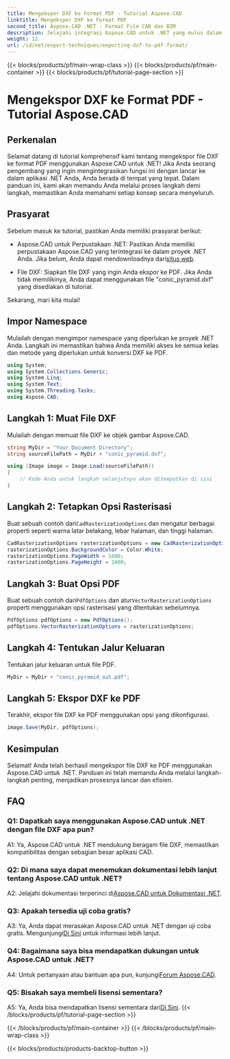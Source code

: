 ```yaml
---
title: Mengekspor DXF ke Format PDF - Tutorial Aspose.CAD
linktitle: Mengekspor DXF ke Format PDF
second_title: Aspose.CAD .NET - Format File CAD dan BIM
description: Jelajahi integrasi Aspose.CAD untuk .NET yang mulus dalam panduan langkah demi langkah ini untuk mengekspor file DXF ke PDF dengan mudah.
weight: 12
url: /id/net/export-techniques/exporting-dxf-to-pdf-format/
---
```


{{< blocks/products/pf/main-wrap-class >}}
{{< blocks/products/pf/main-container >}}
{{< blocks/products/pf/tutorial-page-section >}}

# Mengekspor DXF ke Format PDF - Tutorial Aspose.CAD

## Perkenalan

Selamat datang di tutorial komprehensif kami tentang mengekspor file DXF ke format PDF menggunakan Aspose.CAD untuk .NET! Jika Anda seorang pengembang yang ingin mengintegrasikan fungsi ini dengan lancar ke dalam aplikasi .NET Anda, Anda berada di tempat yang tepat. Dalam panduan ini, kami akan memandu Anda melalui proses langkah demi langkah, memastikan Anda memahami setiap konsep secara menyeluruh.

## Prasyarat

Sebelum masuk ke tutorial, pastikan Anda memiliki prasyarat berikut:

-  Aspose.CAD untuk Perpustakaan .NET: Pastikan Anda memiliki perpustakaan Aspose.CAD yang terintegrasi ke dalam proyek .NET Anda. Jika belum, Anda dapat mendownloadnya dari[situs web](https://releases.aspose.com/cad/net/).

- File DXF: Siapkan file DXF yang ingin Anda ekspor ke PDF. Jika Anda tidak memilikinya, Anda dapat menggunakan file "conic_pyramid.dxf" yang disediakan di tutorial.

Sekarang, mari kita mulai!

## Impor Namespace

Mulailah dengan mengimpor namespace yang diperlukan ke proyek .NET Anda. Langkah ini memastikan bahwa Anda memiliki akses ke semua kelas dan metode yang diperlukan untuk konversi DXF ke PDF.

```csharp
using System;
using System.Collections.Generic;
using System.Linq;
using System.Text;
using System.Threading.Tasks;
using Aspose.CAD;
```

## Langkah 1: Muat File DXF

Mulailah dengan memuat file DXF ke objek gambar Aspose.CAD.

```csharp
string MyDir = "Your Document Directory";
string sourceFilePath = MyDir + "conic_pyramid.dxf";

using (Image image = Image.Load(sourceFilePath))
{
    // Kode Anda untuk langkah selanjutnya akan ditempatkan di sini
}
```

## Langkah 2: Tetapkan Opsi Rasterisasi

 Buat sebuah contoh dari`CadRasterizationOptions` dan mengatur berbagai properti seperti warna latar belakang, lebar halaman, dan tinggi halaman.

```csharp
CadRasterizationOptions rasterizationOptions = new CadRasterizationOptions();
rasterizationOptions.BackgroundColor = Color.White;
rasterizationOptions.PageWidth = 1600;
rasterizationOptions.PageHeight = 1600;
```

## Langkah 3: Buat Opsi PDF

 Buat sebuah contoh dari`PdfOptions` dan atur`VectorRasterizationOptions` properti menggunakan opsi rasterisasi yang ditentukan sebelumnya.

```csharp
PdfOptions pdfOptions = new PdfOptions();
pdfOptions.VectorRasterizationOptions = rasterizationOptions;
```

## Langkah 4: Tentukan Jalur Keluaran

Tentukan jalur keluaran untuk file PDF.

```csharp
MyDir = MyDir + "conic_pyramid_out.pdf";
```

## Langkah 5: Ekspor DXF ke PDF

Terakhir, ekspor file DXF ke PDF menggunakan opsi yang dikonfigurasi.

```csharp
image.Save(MyDir, pdfOptions);
```

## Kesimpulan

Selamat! Anda telah berhasil mengekspor file DXF ke PDF menggunakan Aspose.CAD untuk .NET. Panduan ini telah memandu Anda melalui langkah-langkah penting, menjadikan prosesnya lancar dan efisien.

## FAQ

### Q1: Dapatkah saya menggunakan Aspose.CAD untuk .NET dengan file DXF apa pun?

A1: Ya, Aspose.CAD untuk .NET mendukung beragam file DXF, memastikan kompatibilitas dengan sebagian besar aplikasi CAD.

### Q2: Di mana saya dapat menemukan dokumentasi lebih lanjut tentang Aspose.CAD untuk .NET?

 A2: Jelajahi dokumentasi terperinci di[Aspose.CAD untuk Dokumentasi .NET](https://reference.aspose.com/cad/net/).

### Q3: Apakah tersedia uji coba gratis?

 A3: Ya, Anda dapat merasakan Aspose.CAD untuk .NET dengan uji coba gratis. Mengunjungi[Di Sini](https://releases.aspose.com/) untuk informasi lebih lanjut.

### Q4: Bagaimana saya bisa mendapatkan dukungan untuk Aspose.CAD untuk .NET?

A4: Untuk pertanyaan atau bantuan apa pun, kunjungi[Forum Aspose.CAD](https://forum.aspose.com/c/cad/19).

### Q5: Bisakah saya membeli lisensi sementara?

 A5: Ya, Anda bisa mendapatkan lisensi sementara dari[Di Sini](https://purchase.aspose.com/temporary-license/).
{{< /blocks/products/pf/tutorial-page-section >}}

{{< /blocks/products/pf/main-container >}}
{{< /blocks/products/pf/main-wrap-class >}}

{{< blocks/products/products-backtop-button >}}
